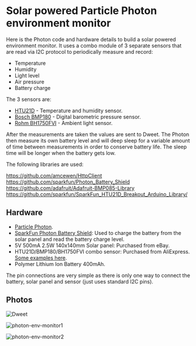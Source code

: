 # Solar powered Particle Photon environment monitor

Here is the Photon code and hardware details to build a solar powered environment monitor. It uses a combo module of 3 separate sensors that are read via I2C protocol to periodically measure and record:

  * Temperature
  * Humidity
  * Light level
  * Air pressure
  * Battery charge

The 3 sensors are:

  * [HTU21D](https://www.adafruit.com/datasheets/1899_HTU21D.pdf) - Temperature and humidity sensor.
  * [Bosch BMP180](https://www.bosch-sensortec.com/en/homepage/products_3/environmental_sensors_1/bmp180_1/bmp180) - Digital barometric pressure sensor.
  * [Rohm BH1750FVI](http://rohmfs.rohm.com/en/products/databook/datasheet/ic/sensor/light/bh1750fvi-e.pdf) - Ambient light sensor.

After the measurements are taken the values are sent to Dweet. The Photon then measure its own battery level and will deep sleep for a variable amount of time between measurements in order to conserve battery life. The sleep time will be longer when the battery gets low.

The following libraries are used:

https://github.com/amcewen/HttpClient
https://github.com/sparkfun/Photon_Battery_Shield
https://github.com/adafruit/Adafruit-BMP085-Library
https://github.com/sparkfun/SparkFun_HTU21D_Breakout_Arduino_Library/

## Hardware

  * [Particle Photon](https://docs.particle.io/datasheets/photon-datasheet/).
  * [SparkFun Photon Battery Shield](https://www.sparkfun.com/products/13626): Used to charge the battery from the solar panel and read the battery charge level.
  * 5V 500mA 2.5W 140x140mm Solar panel: Purchased from eBay.
  * HTU21D/BMP180/BH1750FVI combo sensor: Purchased from AliExpress. [Some examples here](http://www.aliexpress.com/wholesale?SearchText=HTU21D+BMP180+BH1750FVI).
  * Polymer Lithium Ion Battery 400mAh.

The pin connections are very simple as there is only one way to connect the battery, solar panel and sensor (just uses standard I2C pins).

## Photos

![Dweet](../master/images/dweet.jpg?raw=true)

![photon-env-monitor1](../master/images/photon-env-monitor1.jpg?raw=true)

![photon-env-monitor2](../master/images/photon-env-monitor2.jpg?raw=true)

